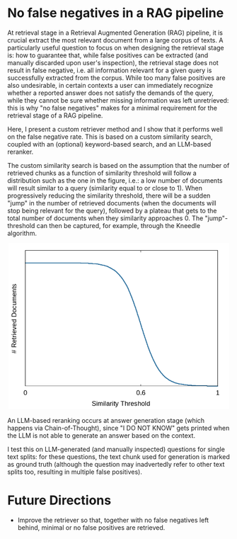 # No false negatives in a RAG pipeline

At retrieval stage in a Retrieval Augmented Generation (RAG) pipeline, it is crucial extract the most relevant document from a large corpus of texts. A particularly useful question to focus on when designing the retrieval stage is: how to guarantee that, while false positives can be extracted (and manually discarded upon user's inspection), the retrieval stage does not result in false negative, i.e. all information relevant for a given query is successfully extracted from the corpus. While too many false positives are also undesirable, in certain contexts a user can immediately recognize whether a reported answer does not satisfy the demands of the query, while they cannot be sure whether missing information was left unretrieved: this is why "no false negatives" makes for a minimal requirement for the retrieval stage of a RAG pipeline.

Here, I present a custom retriever method and I show that it performs well on the false negative rate. This is based on a custom similarity search, coupled with an (optional) keyword-based search, and an LLM-based reranker.

The custom similarity search is based on the assumption that the number of retrieved chunks as a function of similarity threshold will follow a distribution such as the one in the figure, i.e.: a low number of documents will result similar to a query (similarity equal to or close to 1). When progressively reducing the similarity threshold, there will be a sudden "jump" in the number of retrieved documents (when the documents will stop being relevant for the query), followed by a plateau that gets to the total number of documents when they similarity approaches 0. The "jump"-threshold can then be captured, for example, through the Kneedle algorithm.

<p align="center">
<img width="500" src=https://github.com/alescrnjar/Retrieval_Completeness/blob/main/src/Kneedle.png>
</p>

An LLM-based reranking occurs at answer generation stage (which happens via Chain-of-Thought), since "I DO NOT KNOW" gets printed when the LLM is not able to generate an answer based on the context.

I test this on LLM-generated (and manually inspected) questions for single text splits: for these questions, the text chunk used for generation is marked as ground truth (although the question may inadvertedly refer to other text splits too, resulting in multiple false positives).

# Future Directions
* Improve the retriever so that, together with no false negatives left behind, minimal or no false positives are retrieved.
